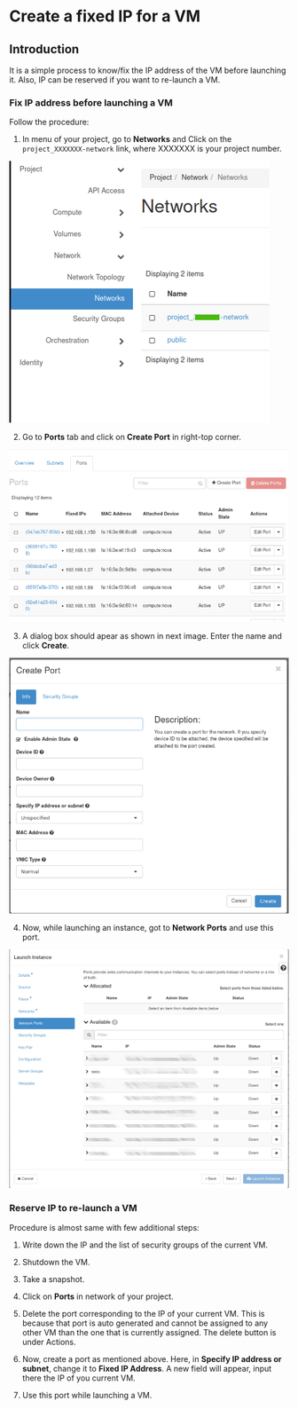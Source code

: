 # Create a fixed IP for a VM

## Introduction

It is a simple process to know/fix the IP address of the VM before launching it. Also, IP can be reserved if you want to re-launch a VM.

### Fix IP address before launching a VM

Follow the procedure:

1. In menu of your project, go to **Networks** and Click on the `project_XXXXXXX-network` link, where XXXXXXX is your project number.

![Project](../../img/project.png)

2. Go to **Ports** tab and click on **Create Port** in right-top corner.

![Project-network](../../img/project-network.png)

3. A dialog box should apear as shown in next image. Enter the name and click **Create**.

![Create-port](../../img/Create-port-unspecified.png)

4. Now, while launching an instance, got to **Network Ports** and use this port. 

![launch-instance](../../img/launch-instance-network-ports.png) 

### Reserve IP to re-launch a VM
Procedure is almost same with few additional steps:

1. Write down the IP and the list of security groups of the current VM.

2. Shutdown the VM.

3. Take a snapshot.

4. Click on **Ports** in network of your project.

5. Delete the port corresponding to the IP of your current VM. This is because that port is auto generated and cannot be assigned to any other VM than the one that is currently assigned. The delete button is under Actions. 

6. Now, create a port as mentioned above. Here, in **Specify IP address or subnet**, change it to **Fixed IP Address**. A new field will appear, input there the IP of you current VM.

7. Use this port while launching a VM. 

